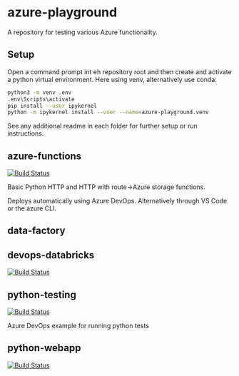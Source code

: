 # azure-playground

A repository for testing various Azure functionality.

## Setup

Open a command prompt int eh repository root and then create and activate a python virtual environment. Here using venv, alternatively use conda:

```bash
python3 -m venv .env
.env\Scripts\activate
pip install --user ipykernel
python -m ipykernel install --user --name=azure-playground.venv
```

See any additional readme in each folder for further setup or run instructions.

## azure-functions

[![Build Status](https://dev.azure.com/mhew/azure-playground/_apis/build/status/azure-functions)](https://dev.azure.com/mhew/azure-playground/_build/latest?definitionId=11)

Basic Python HTTP and HTTP with route->Azure storage functions.

Deploys automatically using Azure DevOps. Alternatively through VS Code or the azure CLI.

## data-factory

## devops-databricks

[![Build Status](https://dev.azure.com/mhew/test/_apis/build/status/devops-databricks?branchName=master)](https://dev.azure.com/mhew/test/_build/latest?definitionId=8&branchName=master)

## python-testing

[![Build Status](https://dev.azure.com/mhew/test/_apis/build/status/python-testing)](https://dev.azure.com/mhew/test/_build/latest?definitionId=3)

Azure DevOps example for running python tests

## python-webapp

[![Build Status](https://dev.azure.com/mhew/test/_apis/build/status/python-webapp)](https://dev.azure.com/mhew/test/_build/latest?definitionId=4)<br />
